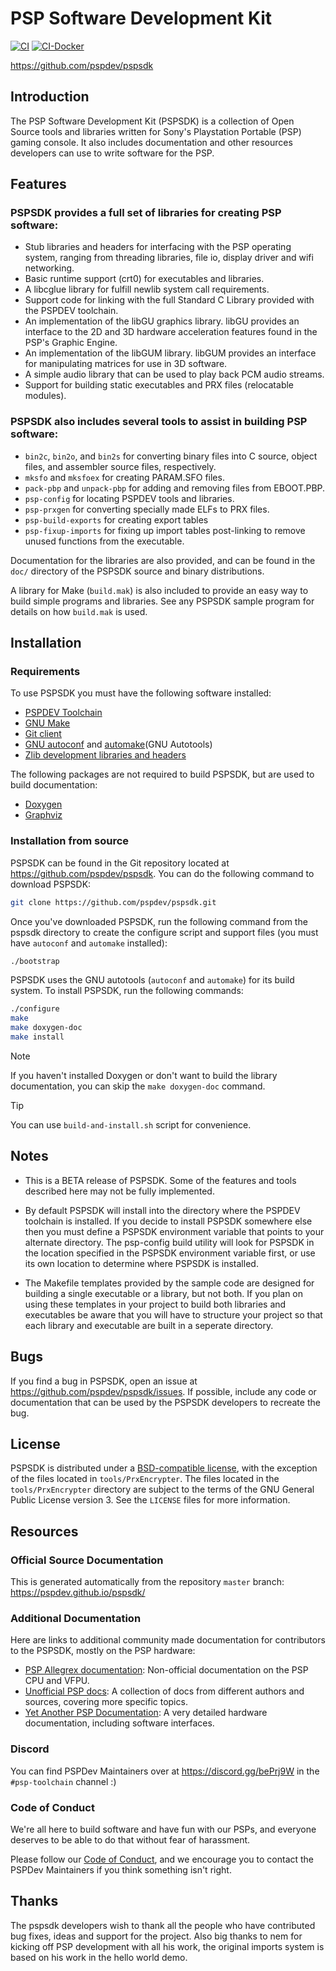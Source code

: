 # PSP Software Development Kit

[![CI](https://img.shields.io/github/actions/workflow/status/pspdev/pspsdk/.github/workflows/compilation.yml?branch=master&style=for-the-badge&logo=github&label=CI)](https://github.com/pspdev/pspsdk/actions?query=workflow:CI) [![CI-Docker](https://img.shields.io/github/actions/workflow/status/pspdev/pspsdk/.github/workflows/docker.yml?branch=master&style=for-the-badge&logo=github&label=CI-Docker)](https://github.com/pspdev/pspsdk/actions?query=workflow:CI-Docker)

https://github.com/pspdev/pspsdk


## Introduction

The PSP Software Development Kit (PSPSDK) is a collection of Open Source tools
and libraries written for Sony's Playstation Portable (PSP) gaming console.
It also includes documentation and other resources developers can use to write
software for the PSP.

## Features

### PSPSDK provides a full set of libraries for creating PSP software:

* Stub libraries and headers for interfacing with the PSP operating system,
  ranging from threading libraries, file io, display driver and wifi networking.
* Basic runtime support (crt0) for executables and libraries.
* A libcglue library for fulfill newlib system call requirements.
* Support code for linking with the full Standard C Library provided with the
  PSPDEV toolchain.
* An implementation of the libGU graphics library. libGU provides an interface
  to the 2D and 3D hardware acceleration features found in the PSP's Graphic
  Engine.
* An implementation of the libGUM library. libGUM provides an interface for
  manipulating matrices for use in 3D software.
* A simple audio library that can be used to play back PCM audio streams.
* Support for building static executables and PRX files (relocatable modules).

### PSPSDK also includes several tools to assist in building PSP software:

* `bin2c`, `bin2o`, and `bin2s` for converting binary files into C source, object
  files, and assembler source files, respectively.
* `mksfo` and `mksfoex` for creating PARAM.SFO files.
* `pack-pbp` and `unpack-pbp` for adding and removing files from EBOOT.PBP.
* `psp-config` for locating PSPDEV tools and libraries.
* `psp-prxgen` for converting specially made ELFs to PRX files.
* `psp-build-exports` for creating export tables
* `psp-fixup-imports` for fixing up import tables post-linking to remove unused
  functions from the executable.

Documentation for the libraries are also provided, and can be found in the
`doc/` directory of the PSPSDK source and binary distributions.

A library for Make (`build.mak`) is also included to provide an easy way to build
simple programs and libraries. See any PSPSDK sample program for details on how
`build.mak` is used.

## Installation

### Requirements

To use PSPSDK you must have the following software installed:

* [PSPDEV Toolchain](https://github.com/pspdev/psptoolchain-allegrex)
* [GNU Make](http://www.gnu.org/software/make/)
* [Git client](https://git-scm.com/downloads)
* [GNU autoconf](http://www.gnu.org/software/autoconf/) and [automake](http://sourceware.org/automake/)(GNU Autotools)
* [Zlib development libraries and headers](https://www.zlib.net/)

The following packages are not required to build PSPSDK, but are used to build
documentation:

* [Doxygen](http://doxygen.nl/)
* [Graphviz](http://www.graphviz.org/)

### Installation from source

PSPSDK can be found in the Git repository located at
https://github.com/pspdev/pspsdk. You can do the following command to download PSPSDK:

```bash
git clone https://github.com/pspdev/pspsdk.git
```

Once you've downloaded PSPSDK, run the following command from the pspsdk directory to
create the configure script and support files (you must have `autoconf` and
`automake` installed):

```bash
./bootstrap
```

PSPSDK uses the GNU autotools (`autoconf` and `automake`) for its build system. To
install PSPSDK, run the following commands:

```bash
./configure
make
make doxygen-doc
make install
```

> [!NOTE]
> If you haven't installed Doxygen or don't want to build the library documentation, you can skip the `make doxygen-doc` command.

> [!TIP]
> You can use `build-and-install.sh` script for convenience.

## Notes

* This is a BETA release of PSPSDK. Some of the features and tools described
  here may not be fully implemented.

* By default PSPSDK will install into the directory where the PSPDEV toolchain
  is installed. If you decide to install PSPSDK somewhere else then you must
  define a PSPSDK environment variable that points to your alternate directory.
  The psp-config build utility will look for PSPSDK in the location specified in
  the PSPSDK environment variable first, or use its own location to determine
  where PSPSDK is installed.

* The Makefile templates provided by the sample code are designed for building a
  single executable or a library, but not both. If you plan on using these
  templates in your project to build both libraries and executables be aware
  that you will have to structure your project so that each library and
  executable are built in a seperate directory.

## Bugs

If you find a bug in PSPSDK, open an issue at https://github.com/pspdev/pspsdk/issues. If possible, include any
code or documentation that can be used by the PSPSDK developers to recreate the
bug.

## License

PSPSDK is distributed under a [BSD-compatible license](https://github.com/pspdev/pspsdk/blob/master/LICENSE), with the exception of the
files located in `tools/PrxEncrypter`. The files located in the `tools/PrxEncrypter`
directory are subject to the terms of the GNU General Public License version 3.
See the `LICENSE` files for more information.

## Resources

### Official Source Documentation

This is generated automatically from the repository `master` branch:
https://pspdev.github.io/pspsdk/

### Additional Documentation

Here are links to additional community made documentation for contributors to the PSPSDK, mostly on the PSP hardware:

 - [PSP Allegrex documentation](https://pspdev.github.io/vfpu-docs/):
   Non-official documentation on the PSP CPU and VFPU.
 - [Unofficial PSP docs](https://uofw.github.io/upspd/docs/): A collection of docs
   from different authors and sources, covering more specific topics.
 - [Yet Another PSP Documentation](http://hitmen.c02.at/files/yapspd/): A very
   detailed hardware documentation, including software interfaces.

### Discord

You can find PSPDev Maintainers over at https://discord.gg/bePrj9W in the `#psp-toolchain` channel :)

### Code of Conduct

We're all here to build software and have fun with our PSPs, and everyone deserves to be able to do that without fear of harassment.

Please follow our [Code of Conduct](CODE_OF_CONDUCT.md), and we encourage you to contact the PSPDev Maintainers if you think something isn't right.

## Thanks

The pspsdk developers wish to thank all the people who have contributed bug
fixes, ideas and support for the project. Also big thanks to nem for kicking off
PSP development with all his work, the original imports system is based on his
work in the hello world demo.

